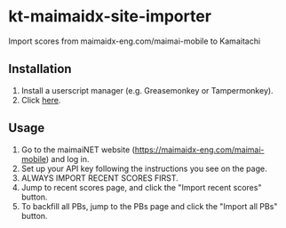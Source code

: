 # kt-maimaidx-site-importer
Import scores from maimaidx-eng.com/maimai-mobile to Kamaitachi

## Installation
1. Install a userscript manager (e.g. Greasemonkey or Tampermonkey).
1. Click [here](https://github.com/j1nxie/kt-maimaidx-site-importer/raw/main/kt-maimai-site-importer.user.js).

## Usage
1. Go to the maimaiNET website (https://maimaidx-eng.com/maimai-mobile) and log in.
2. Set up your API key following the instructions you see on the page.
3. ALWAYS IMPORT RECENT SCORES FIRST.
4. Jump to recent scores page, and click the "Import recent scores" button.
5. To backfill all PBs, jump to the PBs page and click the "Import all PBs" button.
